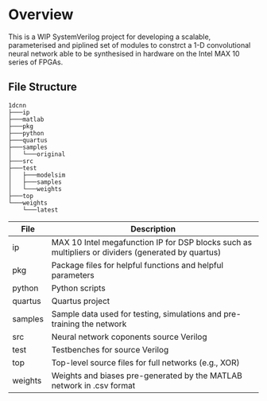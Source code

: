 # Overview

This is a WIP SystemVerilog project for developing a scalable, parameterised and piplined set of modules to constrct a 1-D convolutional neural network able to be synthesised in hardware on the Intel MAX 10 series of FPGAs.

## File Structure
```
1dcnn 
├───ip
├───matlab
├───pkg
├───python
├───quartus
├───samples
│   └───original
├───src
├───test
│   ├───modelsim
│   ├───samples
│   └───weights
├───top
└───weights
    └───latest
```

| File    | Description                                                                                        |
|---------|----------------------------------------------------------------------------------------------------|
| ip      | MAX 10 Intel megafunction IP for DSP blocks such as multipliers or dividers (generated by quartus) |
| pkg     | Package files for helpful functions and helpful parameters                                         |
| python  | Python scripts                                                                                     |
| quartus | Quartus project                                                                                    |
| samples | Sample data used for testing, simulations and pre-training the network                             |
| src     | Neural network coponents source Verilog                                                            |
| test    | Testbenches for source Verilog                                                                     |
| top     | Top-level source files for full networks (e.g., XOR)                                               |
| weights | Weights and biases pre-generated by the MATLAB network in .csv format                              | 
